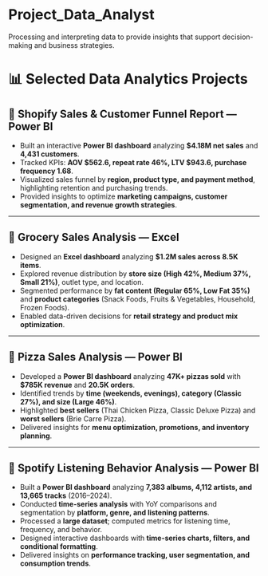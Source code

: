 # Project_Data_Analyst
Processing and interpreting data to provide insights that support decision-making and business strategies.



# 📊 Selected Data Analytics Projects

## 🛒 Shopify Sales & Customer Funnel Report — Power BI
- Built an interactive **Power BI dashboard** analyzing **$4.18M net sales** and **4,431 customers**.  
- Tracked KPIs: **AOV $562.6, repeat rate 46%, LTV $943.6, purchase frequency 1.68**.  
- Visualized sales funnel by **region, product type, and payment method**, highlighting retention and purchasing trends.  
- Provided insights to optimize **marketing campaigns, customer segmentation, and revenue growth strategies**.  

---
## 🥗 Grocery Sales Analysis — Excel
- Designed an **Excel dashboard** analyzing **$1.2M sales across 8.5K items**.  
- Explored revenue distribution by **store size (High 42%, Medium 37%, Small 21%)**, outlet type, and location.  
- Segmented performance by **fat content (Regular 65%, Low Fat 35%)** and **product categories** (Snack Foods, Fruits & Vegetables, Household, Frozen Foods).  
- Enabled data-driven decisions for **retail strategy and product mix optimization**.  

---

## 🍕 Pizza Sales Analysis — Power BI
- Developed a **Power BI dashboard** analyzing **47K+ pizzas sold** with **$785K revenue** and **20.5K orders**.  
- Identified trends by **time (weekends, evenings), category (Classic 27%), and size (Large 46%)**.  
- Highlighted **best sellers** (Thai Chicken Pizza, Classic Deluxe Pizza) and **worst sellers** (Brie Carre Pizza).  
- Delivered insights for **menu optimization, promotions, and inventory planning**.  

---



## 🎵 Spotify Listening Behavior Analysis — Power BI
- Built a **Power BI dashboard** analyzing **7,383 albums, 4,112 artists, and 13,665 tracks** (2016–2024).  
- Conducted **time-series analysis** with YoY comparisons and segmentation by **platform, genre, and listening patterns**.  
- Processed a **large dataset**; computed metrics for listening time, frequency, and behavior.  
- Designed interactive dashboards with **time-series charts, filters, and conditional formatting**.  
- Delivered insights on **performance tracking, user segmentation, and consumption trends**.  

